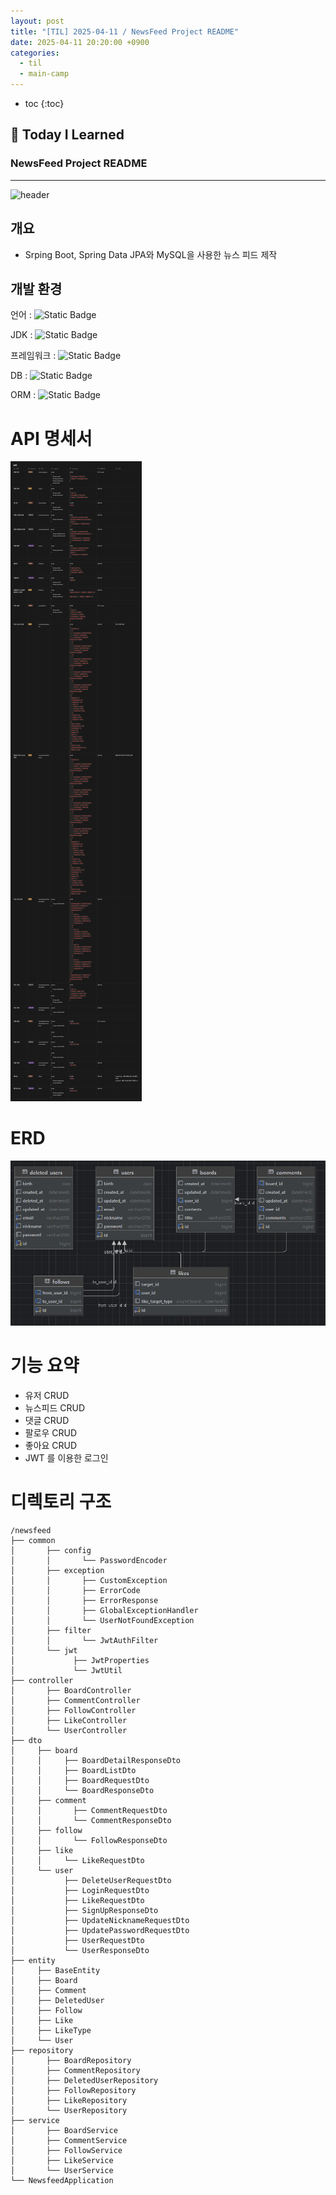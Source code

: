 ```yaml
---
layout: post
title: "[TIL] 2025-04-11 / NewsFeed Project README"
date: 2025-04-11 20:20:00 +0900
categories: 
  - til
  - main-camp
---
```


* toc
{:toc}

## 📖 Today I Learned
### NewsFeed Project README

<!-- <h4> 📃 </h4> -->

---

![header](https://capsule-render.vercel.app/api?type=waving&color=auto&height=250&section=header&text=NewsFeed%20Project&fontSize=80)

## 개요
- Srping Boot, Spring Data JPA와 MySQL을 사용한 뉴스 피드 제작

## 개발 환경
언어 : ![Static Badge](https://img.shields.io/badge/Java-red?style=flat-square)  

JDK : ![Static Badge](https://img.shields.io/badge/JDK-17-yellow?style=flat-square)  

프레임워크 : ![Static Badge](https://img.shields.io/badge/SpringBoot-%23FFFF00?logo=springboot)  

DB : ![Static Badge](https://img.shields.io/badge/MySql-%23FFFFFF?style=flat&logo=mysql)  

ORM : ![Static Badge](https://img.shields.io/badge/JPA-FFA500?style=flat)  

# API 명세서
![alt text](../../../assets/img/blog/main-til/main-til-04-11-1.png)

# ERD
![alt text](../../../assets/img/blog/main-til/main-til-04-11-2.png)

# 기능 요약
- 유저 CRUD
- 뉴스피드 CRUD
- 댓글 CRUD
- 팔로우 CRUD
- 좋아요 CRUD
- JWT 를 이용한 로그인

# 디렉토리 구조
```
/newsfeed
├── common
│       ├── config
│       │       └── PasswordEncoder
│       ├── exception
│       │       ├── CustomException
│       │       ├── ErrorCode
│       │       ├── ErrorResponse
│       │       ├── GlobalExceptionHandler
│       │       └── UserNotFoundException
│       ├── filter
│       │       └── JwtAuthFilter
│       └── jwt
│             ├── JwtProperties
│             └── JwtUtil
├── controller
│       ├── BoardController
│       ├── CommentController
│       ├── FollowController
│       ├── LikeController
│       └── UserController
├── dto
│     ├── board
│     │     ├── BoardDetailResponseDto
│     │     ├── BoardListDto
│     │     ├── BoardRequestDto
│     │     └── BoardResponseDto
│     ├── comment
│     │       ├── CommentRequestDto
│     │       └── CommentResponseDto
│     ├── follow
│     │       └── FollowResponseDto
│     ├── like
│     │     └── LikeRequestDto
│     └── user
│           ├── DeleteUserRequestDto
│           ├── LoginRequestDto
│           ├── LikeRequestDto
│           ├── SignUpResponseDto
│           ├── UpdateNicknameRequestDto
│           ├── UpdatePasswordRequestDto
│           ├── UserRequestDto
│           └── UserResponseDto
├── entity
│     ├── BaseEntity
│     ├── Board
│     ├── Comment
│     ├── DeletedUser
│     ├── Follow
│     ├── Like
│     ├── LikeType
│     └── User
├── repository
│       ├── BoardRepository
│       ├── CommentRepository
│       ├── DeletedUserRepository
│       ├── FollowRepository
│       ├── LikeRepository
│       └── UserRepository
├── service
│       ├── BoardService
│       ├── CommentService
│       ├── FollowService
│       ├── LikeService
│       └── UserService
└── NewsfeedApplication

```


<!-- --- -->

<!-- <h2> 💬 </h2> -->

<!-- <h4>  </h4> -->
